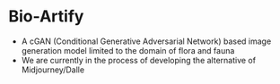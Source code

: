 # Bio-Artify

- A cGAN (Conditional Generative Adversarial Network) based image generation model limited to the domain of flora and fauna
- We are currently in the process of developing the alternative of Midjourney/Dalle
